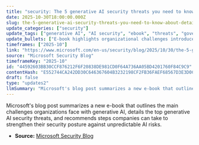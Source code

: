 ```yaml
---
title: "security: The 5 generative AI security threats you need to know about detailed in new e-book"
date: 2025-10-30T18:00:00.000Z
slug: the-5-generative-ai-security-threats-you-need-to-know-about-detailed-in-new-e-book
update_categories: ["security"]
update_tags: ["generative AI", "AI security", "ebook", "threats", "governance", "model risk", "Microsoft Security", "data protection"]
update_bullets: ["E-book highlights organizational challenges introduced by generative AI deployments (risk surface expansion, data exposure, and governance gaps).", "Identifies top generative AI security threats organizations need to know about (model misuse, data leakage, adversarial inputs, supply-chain and third-party risks, and automation of malicious activity).", "Recommends security best practices: establish governance, implement identity and access controls, and classify and protect training and inference data.", "Emphasizes technical controls: model validation, adversarial testing, monitoring for abnormal model behavior, and secure development lifecycle practices.", "Stresses operational measures: vendor risk management, incident response planning for AI-specific incidents, continuous auditing, and workforce training.", "Goal: help organizations improve readiness and resilience for today’s unpredictable AI environments by combining policy, people, and technical controls."]
timeframes: ["2025-10"]
link: "https://www.microsoft.com/en-us/security/blog/2025/10/30/the-5-generative-ai-security-threats-you-need-to-know-about-detailed-in-new-e-book/"
source: "Microsoft Security Blog"
timeframeKey: "2025-10"
id: "44592603BB30CCF876212F6F20838DE981CD0F64A736AA05BD4201760F84C9C9"
contentHash: "E552744CA242DD30C646367604B3232198CF2FB36FAEF68567D3E3D0C387D872"
draft: false
type: "updates2"
llmSummary: "Microsoft's blog post summarizes a new e-book that outlines the main challenges organizations face with generative AI, details the top generative AI security threats, and recommends steps companies can take to strengthen their security posture against unpredictable AI risks."
---
```


Microsoft's blog post summarizes a new e-book that outlines the main challenges organizations face with generative AI, details the top generative AI security threats, and recommends steps companies can take to strengthen their security posture against unpredictable AI risks.

- **Source:** [Microsoft Security Blog](https://www.microsoft.com/en-us/security/blog/2025/10/30/the-5-generative-ai-security-threats-you-need-to-know-about-detailed-in-new-e-book/)
